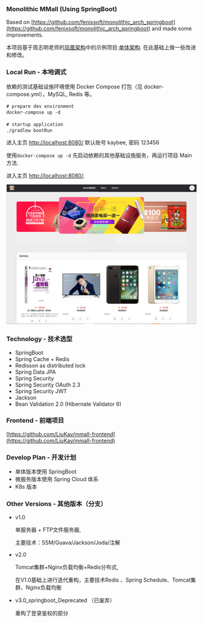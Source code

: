 ### Monolithic MMall (Using SpringBoot)


Based on [https://github.com/fenixsoft/monolithic_arch_springboot](https://github.com/fenixsoft/monolithic_arch_springboot) and made some improvements.

本项目基于周志明老师的[凤凰架构](https://icyfenix.cn/introduction/about-the-fenix-project.html)中的示例项目:[单体架构](https://github.com/fenixsoft/monolithic_arch_springboot). 在此基础上做一些改进和修改。

### Local Run - 本地调式

依赖的测试基础设施环境使用 Docker Compose 打包（见 docker-compose.yml），MySQL, Redis 等。

```shell
# prepare dev environment
docker-compose up -d

# startup application
./gradlew bootRun
```

进入主页 [http://localhost:8080/](http://localhost:8080/)  默认账号 kaybee, 密码 123456

使用`docker-compose up -d` 先启动依赖的其他基础设施服务，再运行项目 Main 方法.

进入主页 [http://localhost:8080/](http://localhost:8080/).

![home](./img/home.png)

### Technology - 技术选型

- SpringBoot
- Spring Cache + Redis
- Redisson as distributed lock
- Spring Data JPA
- Spring Security
- Spring Security OAuth 2.3
- Spring Security JWT
- Jackson
- Bean Validation 2.0 (Hibernate Validator 6)


### Frontend - 前端项目

[https://github.com/LiuKay/mmall-frontend](https://github.com/LiuKay/mmall-frontend)

### Develop Plan - 开发计划

- 单体版本使用 SpringBoot
- 微服务版本使用 Spring Cloud 体系
- K8s 版本

### Other Versions - 其他版本（分支）

- v1.0 

    单服务器 + FTP文件服务器,

    主要技术：SSM/Guava/Jackson/Joda/注解

- v2.0 

    Tomcat集群+Nginx负载均衡+Redis分布式,

    在V1.0基础上进行迭代重构，主要技术Redis 、Spring Schedule、Tomcat集群、Nginx负载均衡

- v3.0_springboot_Deprecated （已废弃）
    
    重构了登录鉴权的部分
